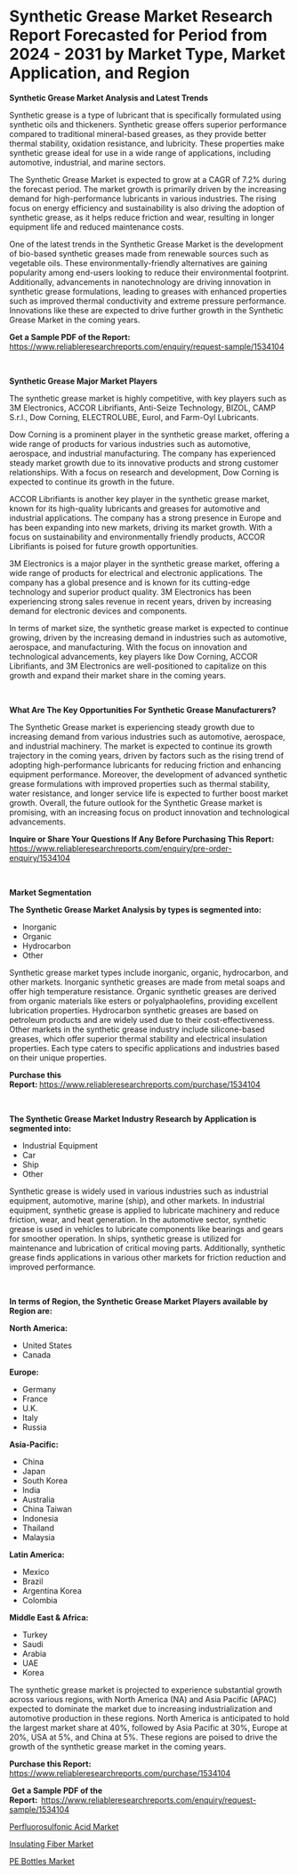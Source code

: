 <p><h1>Synthetic Grease Market Research Report Forecasted for Period from 2024 -  2031 by Market Type, Market Application, and Region</h1></p><p><strong>Synthetic Grease Market Analysis and Latest Trends</strong></p>
<p><p>Synthetic grease is a type of lubricant that is specifically formulated using synthetic oils and thickeners. Synthetic grease offers superior performance compared to traditional mineral-based greases, as they provide better thermal stability, oxidation resistance, and lubricity. These properties make synthetic grease ideal for use in a wide range of applications, including automotive, industrial, and marine sectors.</p><p>The Synthetic Grease Market is expected to grow at a CAGR of 7.2% during the forecast period. The market growth is primarily driven by the increasing demand for high-performance lubricants in various industries. The rising focus on energy efficiency and sustainability is also driving the adoption of synthetic grease, as it helps reduce friction and wear, resulting in longer equipment life and reduced maintenance costs.</p><p>One of the latest trends in the Synthetic Grease Market is the development of bio-based synthetic greases made from renewable sources such as vegetable oils. These environmentally-friendly alternatives are gaining popularity among end-users looking to reduce their environmental footprint. Additionally, advancements in nanotechnology are driving innovation in synthetic grease formulations, leading to greases with enhanced properties such as improved thermal conductivity and extreme pressure performance. Innovations like these are expected to drive further growth in the Synthetic Grease Market in the coming years.</p></p>
<p><strong>Get a Sample PDF of the Report:&nbsp;</strong> <a href="https://www.reliableresearchreports.com/enquiry/request-sample/1534104">https://www.reliableresearchreports.com/enquiry/request-sample/1534104</a></p>
<p>&nbsp;</p>
<p><strong>Synthetic Grease Major Market Players</strong></p>
<p><p>The synthetic grease market is highly competitive, with key players such as 3M Electronics, ACCOR Librifiants, Anti-Seize Technology, BIZOL, CAMP S.r.l., Dow Corning, ELECTROLUBE, Eurol, and Farm-Oyl Lubricants. </p><p>Dow Corning is a prominent player in the synthetic grease market, offering a wide range of products for various industries such as automotive, aerospace, and industrial manufacturing. The company has experienced steady market growth due to its innovative products and strong customer relationships. With a focus on research and development, Dow Corning is expected to continue its growth in the future.</p><p>ACCOR Librifiants is another key player in the synthetic grease market, known for its high-quality lubricants and greases for automotive and industrial applications. The company has a strong presence in Europe and has been expanding into new markets, driving its market growth. With a focus on sustainability and environmentally friendly products, ACCOR Librifiants is poised for future growth opportunities.</p><p>3M Electronics is a major player in the synthetic grease market, offering a wide range of products for electrical and electronic applications. The company has a global presence and is known for its cutting-edge technology and superior product quality. 3M Electronics has been experiencing strong sales revenue in recent years, driven by increasing demand for electronic devices and components.</p><p>In terms of market size, the synthetic grease market is expected to continue growing, driven by the increasing demand in industries such as automotive, aerospace, and manufacturing. With the focus on innovation and technological advancements, key players like Dow Corning, ACCOR Librifiants, and 3M Electronics are well-positioned to capitalize on this growth and expand their market share in the coming years.</p></p>
<p>&nbsp;</p>
<p><strong>What Are The Key Opportunities For Synthetic Grease Manufacturers?</strong></p>
<p><p>The Synthetic Grease market is experiencing steady growth due to increasing demand from various industries such as automotive, aerospace, and industrial machinery. The market is expected to continue its growth trajectory in the coming years, driven by factors such as the rising trend of adopting high-performance lubricants for reducing friction and enhancing equipment performance. Moreover, the development of advanced synthetic grease formulations with improved properties such as thermal stability, water resistance, and longer service life is expected to further boost market growth. Overall, the future outlook for the Synthetic Grease market is promising, with an increasing focus on product innovation and technological advancements.</p></p>
<p><strong>Inquire or Share Your Questions If Any Before Purchasing This Report:</strong> <a href="https://www.reliableresearchreports.com/enquiry/pre-order-enquiry/1534104">https://www.reliableresearchreports.com/enquiry/pre-order-enquiry/1534104</a></p>
<p>&nbsp;</p>
<p><strong>Market Segmentation</strong></p>
<p><strong>The Synthetic Grease Market Analysis by types is segmented into:</strong></p>
<p><ul><li>Inorganic</li><li>Organic</li><li>Hydrocarbon</li><li>Other</li></ul></p>
<p><p>Synthetic grease market types include inorganic, organic, hydrocarbon, and other markets. Inorganic synthetic greases are made from metal soaps and offer high temperature resistance. Organic synthetic greases are derived from organic materials like esters or polyalphaolefins, providing excellent lubrication properties. Hydrocarbon synthetic greases are based on petroleum products and are widely used due to their cost-effectiveness. Other markets in the synthetic grease industry include silicone-based greases, which offer superior thermal stability and electrical insulation properties. Each type caters to specific applications and industries based on their unique properties.</p></p>
<p><strong>Purchase this Report:&nbsp;</strong><a href="https://www.reliableresearchreports.com/purchase/1534104">https://www.reliableresearchreports.com/purchase/1534104</a></p>
<p>&nbsp;</p>
<p><strong>The Synthetic Grease Market Industry Research by Application is segmented into:</strong></p>
<p><ul><li>Industrial Equipment</li><li>Car</li><li>Ship</li><li>Other</li></ul></p>
<p><p>Synthetic grease is widely used in various industries such as industrial equipment, automotive, marine (ship), and other markets. In industrial equipment, synthetic grease is applied to lubricate machinery and reduce friction, wear, and heat generation. In the automotive sector, synthetic grease is used in vehicles to lubricate components like bearings and gears for smoother operation. In ships, synthetic grease is utilized for maintenance and lubrication of critical moving parts. Additionally, synthetic grease finds applications in various other markets for friction reduction and improved performance.</p></p>
<p>&nbsp;</p>
<p><strong>In terms of Region, the Synthetic Grease Market Players available by Region are:</strong></p>
<p>
    <p> <strong> North America: </strong>
        <ul>
            <li>United States</li>
            <li>Canada</li>
        </ul>
        </p> 
    <p> <strong> Europe: </strong>
        <ul>
            <li>Germany</li>
            <li>France</li>
            <li>U.K.</li>
            <li>Italy</li>
            <li>Russia</li>
        </ul>
        </p> 
    <p> <strong> Asia-Pacific: </strong>
        <ul>
            <li>China</li>
            <li>Japan</li>
            <li>South Korea</li>
            <li>India</li>
            <li>Australia</li>
            <li>China Taiwan</li>
            <li>Indonesia</li>
            <li>Thailand</li>
            <li>Malaysia</li>
        </ul>
        </p> 
    <p> <strong> Latin America: </strong>
        <ul>
            <li>Mexico</li>
            <li>Brazil</li>
            <li>Argentina Korea</li>
            <li>Colombia</li>
        </ul>
        </p> 
    <p> <strong> Middle East & Africa: </strong>
        <ul>
            <li>Turkey</li>
            <li>Saudi</li>
            <li>Arabia</li>
            <li>UAE</li>
            <li>Korea</li>
        </ul>
    </p>
    </p>
<p><p>The synthetic grease market is projected to experience substantial growth across various regions, with North America (NA) and Asia Pacific (APAC) expected to dominate the market due to increasing industrialization and automotive production in these regions. North America is anticipated to hold the largest market share at 40%, followed by Asia Pacific at 30%, Europe at 20%, USA at 5%, and China at 5%. These regions are poised to drive the growth of the synthetic grease market in the coming years.</p></p>
<p><strong>Purchase this Report: </strong><a href="https://www.reliableresearchreports.com/purchase/1534104">https://www.reliableresearchreports.com/purchase/1534104</a></p>
<p>&nbsp;<strong>Get a Sample PDF of the Report:&nbsp;&nbsp;</strong><a href="https://www.reliableresearchreports.com/enquiry/request-sample/1534104">https://www.reliableresearchreports.com/enquiry/request-sample/1534104</a></p>
<p><strong></strong></p>
<p><p><a href="https://github.com/timeliteaut/Market-Research-Report-List-1/blob/main/perfluorosulfonic-acid-market.md">Perfluorosulfonic Acid Market</a></p><p><a href="https://github.com/bobicer/Market-Research-Report-List-2/blob/main/insulating-fiber-market.md">Insulating Fiber Market</a></p><p><a href="https://github.com/seekum/Market-Research-Report-List-1/blob/main/pe-bottles-market.md">PE Bottles Market</a></p></p>